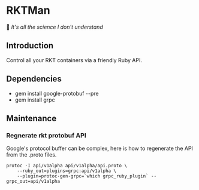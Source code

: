 # RKTMan
:rocket: *It's all the science I don't understand*

## Introduction
Control all your RKT containers via a friendly Ruby API.

## Dependencies
  * gem install google-protobuf --pre
  * gem install grpc

## Maintenance

### Regnerate rkt protobuf API
Google's protocol buffer can be complex, here is how to regenerate the API from the .proto files.
```
protoc -I api/v1alpha api/v1alpha/api.proto \
    --ruby_out=plugins=grpc:api/v1alpha \
    --plugin=protoc-gen-grpc=`which grpc_ruby_plugin` --grpc_out=api/v1alpha
```
